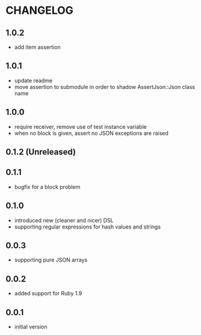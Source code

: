 # CHANGELOG

## 1.0.2

 * add item assertion

## 1.0.1

 * update readme
 * move assertion to submodule in order to shadow AssertJson::Json class name

## 1.0.0

  * require receiver, remove use of test instance variable
  * when no block is given, assert no JSON exceptions are raised

## 0.1.2 (Unreleased)

## 0.1.1

 * bugfix for a block problem

## 0.1.0

 * introduced new (cleaner and nicer) DSL
 * supporting regular expressions for hash values and strings

## 0.0.3

 * supporting pure JSON arrays

## 0.0.2

 * added support for Ruby 1.9

## 0.0.1

 * initial version
